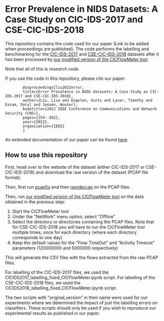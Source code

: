 # Error Prevalence in NIDS Datasets: A Case Study on CIC-IDS-2017 and CSE-CIC-IDS-2018

This repository contains the code used for our paper (Link to be added when proceedings are published). 
The code performs the labelling and benchmarking for the [CIC-IDS-2017](https://www.unb.ca/cic/datasets/ids-2017.html) 
and [CSE-CIC-IDS-2018](https://www.unb.ca/cic/datasets/ids-2018.html) datasets
 after it has been processed by [our modified version of the CICFlowMeter tool](https://github.com/GintsEngelen/CICFlowMeter). 

Note that all of this is *research code*.

If you use the code in this repository, please cite our paper:

            @inproceedings{liu2022error,
            title={Error Prevalence in NIDS datasets: A Case Study on CIC-IDS-2017 and CSE-CIC-IDS-2018},
            author={Liu, Lisa and Engelen, Gints and Lynar, Timothy and Essam, Daryl and Joosen, Wouter},
            booktitle={2022 IEEE Conference on Communications and Network Security (CNS)},
            pages={254--262},
            year={2022},
            organization={IEEE}
            }


An extended documentation of our paper can be found [here](https://intrusion-detection.distrinet-research.be/CNS2022/).

## How to use this repository

First, head over to the website of the dataset (either CIC-IDS-2017 or CSE-CIC-IDS-2018) and download 
the raw version of the dataset (PCAP file format). 

Then, first run [pcapfix](https://github.com/Rup0rt/pcapfix) and then [reordercap](https://www.wireshark.org/docs/man-pages/reordercap.html)
on the PCAP files.

Then, run [our modified version of the CICFlowMeter tool](https://github.com/GintsEngelen/CICFlowMeter) on the data
obtained in the previous step:
 
1. Start the CICFlowMeter tool
2. Under the "NetWork" menu option, select "Offline"
3. Select the directory or directories containing the PCAP files. Note that for CSE-CIC-IDS-2018 you will have to run the
CICFlowMeter tool multiple times, once for each directory (where each directory corresponds to one day)
5. Keep the default values for the "Flow TimeOut" and "Activity Timeout" parameters (120000000 and 5000000 respectively)

This will generate the CSV files with the flows extracted from the raw PCAP files. 

For labelling of the CIC-IDS-2017 files, we used the CICIDS2017_labelling_fixed_CICFlowMeter.ipynb script. For labelling of the CSE-CIC-IDS-2018 files, we used the CICIDS2018_labelling_fixed_CICFlowMeter.ipynb script.

The two scripts with "original_version" in their name were used for our experiments where we determined the impact of 
just the labelling errors on classifiers. These scripts should only be used if you wish to reproduce our experimental results
as published in our paper.